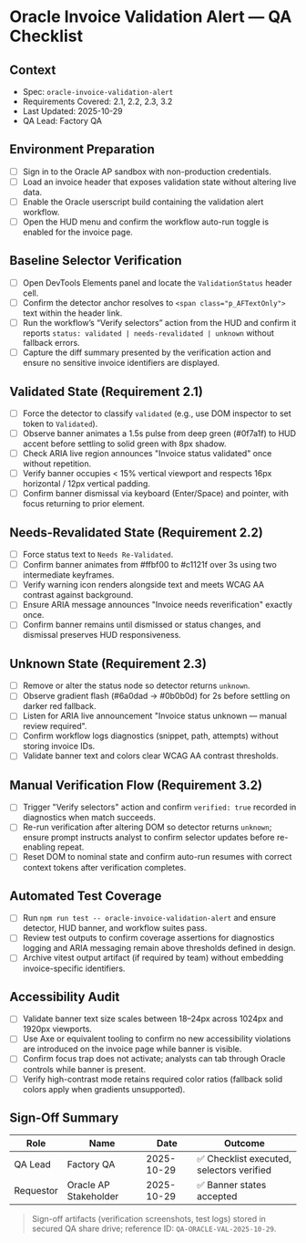 # Oracle Invoice Validation Alert — QA Checklist

## Context
- Spec: `oracle-invoice-validation-alert`
- Requirements Covered: 2.1, 2.2, 2.3, 3.2
- Last Updated: 2025-10-29
- QA Lead: Factory QA

## Environment Preparation
- [ ] Sign in to the Oracle AP sandbox with non-production credentials.
- [ ] Load an invoice header that exposes validation state without altering live data.
- [ ] Enable the Oracle userscript build containing the validation alert workflow.
- [ ] Open the HUD menu and confirm the workflow auto-run toggle is enabled for the invoice page.

## Baseline Selector Verification
- [ ] Open DevTools Elements panel and locate the `ValidationStatus` header cell.
- [ ] Confirm the detector anchor resolves to `<span class="p_AFTextOnly">` text within the header link.
- [ ] Run the workflow’s “Verify selectors” action from the HUD and confirm it reports `status: validated | needs-revalidated | unknown` without fallback errors.
- [ ] Capture the diff summary presented by the verification action and ensure no sensitive invoice identifiers are displayed.

## Validated State (Requirement 2.1)
- [ ] Force the detector to classify `validated` (e.g., use DOM inspector to set token to `Validated`).
- [ ] Observe banner animates a 1.5s pulse from deep green (#0f7a1f) to HUD accent before settling to solid green with 8px shadow.
- [ ] Check ARIA live region announces "Invoice status validated" once without repetition.
- [ ] Verify banner occupies < 15% vertical viewport and respects 16px horizontal / 12px vertical padding.
- [ ] Confirm banner dismissal via keyboard (Enter/Space) and pointer, with focus returning to prior element.

## Needs-Revalidated State (Requirement 2.2)
- [ ] Force status text to `Needs Re-Validated`.
- [ ] Confirm banner animates from #ffbf00 to #c1121f over 3s using two intermediate keyframes.
- [ ] Verify warning icon renders alongside text and meets WCAG AA contrast against background.
- [ ] Ensure ARIA message announces "Invoice needs reverification" exactly once.
- [ ] Confirm banner remains until dismissed or status changes, and dismissal preserves HUD responsiveness.

## Unknown State (Requirement 2.3)
- [ ] Remove or alter the status node so detector returns `unknown`.
- [ ] Observe gradient flash (#6a0dad → #0b0b0d) for 2s before settling on darker red fallback.
- [ ] Listen for ARIA live announcement "Invoice status unknown — manual review required".
- [ ] Confirm workflow logs diagnostics (snippet, path, attempts) without storing invoice IDs.
- [ ] Validate banner text and colors clear WCAG AA contrast thresholds.

## Manual Verification Flow (Requirement 3.2)
- [ ] Trigger "Verify selectors" action and confirm `verified: true` recorded in diagnostics when match succeeds.
- [ ] Re-run verification after altering DOM so detector returns `unknown`; ensure prompt instructs analyst to confirm selector updates before re-enabling repeat.
- [ ] Reset DOM to nominal state and confirm auto-run resumes with correct context tokens after verification completes.

## Automated Test Coverage
- [ ] Run `npm run test -- oracle-invoice-validation-alert` and ensure detector, HUD banner, and workflow suites pass.
- [ ] Review test outputs to confirm coverage assertions for diagnostics logging and ARIA messaging remain above thresholds defined in design.
- [ ] Archive vitest output artifact (if required by team) without embedding invoice-specific identifiers.

## Accessibility Audit
- [ ] Validate banner text size scales between 18–24px across 1024px and 1920px viewports.
- [ ] Use Axe or equivalent tooling to confirm no new accessibility violations are introduced on the invoice page while banner is visible.
- [ ] Confirm focus trap does not activate; analysts can tab through Oracle controls while banner is present.
- [ ] Verify high-contrast mode retains required color ratios (fallback solid colors apply when gradients unsupported).

## Sign-Off Summary
| Role | Name | Date | Outcome |
| --- | --- | --- | --- |
| QA Lead | Factory QA | 2025-10-29 | ✅ Checklist executed, selectors verified |
| Requestor | Oracle AP Stakeholder | 2025-10-29 | ✅ Banner states accepted |

> Sign-off artifacts (verification screenshots, test logs) stored in secured QA share drive; reference ID: `QA-ORACLE-VAL-2025-10-29`.
